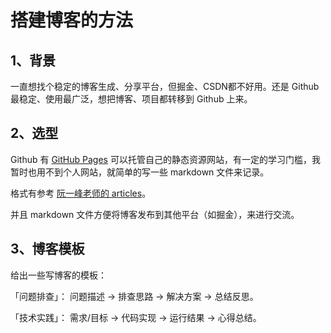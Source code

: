 # 搭建博客的方法

## 1、背景

一直想找个稳定的博客生成、分享平台，但掘金、CSDN都不好用。还是 Github 最稳定、使用最广泛，想把博客、项目都转移到 Github 上来。

## 2、选型

Github 有 [GitHub Pages](https://blog.csdn.net/qq_20042935/article/details/133920722) 可以托管自己的静态资源网站，有一定的学习门槛，我暂时也用不到个人网站，就简单的写一些 markdown 文件来记录。

格式有参考 [阮一峰老师的 articles](https://github.com/ruanyf/articles)。

并且 markdown 文件方便将博客发布到其他平台（如掘金），来进行交流。

## 3、博客模板

给出一些写博客的模板：

「问题排查」： 问题描述 -> 排查思路 -> 解决方案 -> 总结反思。

「技术实践」： 需求/目标 -> 代码实现 -> 运行结果 -> 心得总结。

